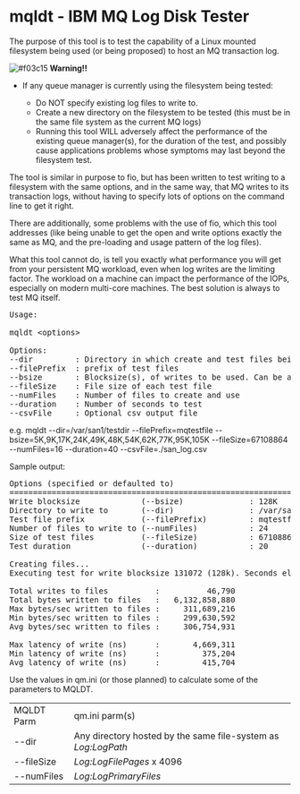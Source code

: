 # mqldt - IBM MQ Log Disk Tester

The purpose of this tool is to test the capability of a Linux mounted filesystem being used (or being proposed) to host an MQ transaction log.

![#f03c15](https://placehold.it/15/f03c15/000000?text=+)<b> Warning!!</b>  
<ul><li>If any queue manager is currently using the filesystem being tested:</li>
<ul><li>Do NOT specify existing log files to write to.</li>
<li>Create a new directory on the filesystem to be tested (this must be in the same file system as the current MQ logs)</li>
<li>Running this tool WILL adversely affect the performance of the existing queue manager(s), for the duration of the test, and possibly cause applications problems whose symptoms may last beyond the filesystem test.</li>
</ul></ul>

The tool is similar in purpose to fio, but has been written to test writing to a filesystem with the same options, and in the same way, that MQ writes to its transaction logs, without having to specify lots of options on the command line to get it right.

There are additionally, some problems with the use of fio, which this tool addresses (like being unable to get the open and write options exactly the same as MQ, and the pre-loading and usage pattern of the log files).

What this tool cannot do, is tell you exactly what performance you will get from your persistent MQ workload, even when log writes are the limiting factor. The workload on a machine can impact the performance of the IOPs, especially on modern multi-core machines. The best solution is always to test MQ itself.

<pre>
Usage:

mqldt &ltoptions&gt

Options:
--dir         : Directory in which create and test files being written to. 
--filePrefix  : prefix of test files
--bsize       : Blocksize(s), of writes to be used. Can be a single value, or a commseperated list. Supports k suffix.
--fileSize    : File size of each test file
--numFiles    : Number of files to create and use
--duration    : Number of seconds to test
--csvFile     : Optional csv output file
</pre>
e.g.
mqldt --dir=/var/san1/testdir --filePrefix=mqtestfile --bsize=5K,9K,17K,24K,49K,48K,54K,62K,77K,95K,105K --fileSize=67108864 --numFiles=16 --duration=40 --csvFile=./san_log.csv

Sample output:

<pre>
Options (specified or defaulted to)
=====================================================================================
Write blocksize             (--bsize)              : 128K
Directory to write to       (--dir)                : /var/san1/testdir
Test file prefix            (--filePrefix)         : mqtestfile
Number of files to write to (--numFiles)           : 24
Size of test files          (--fileSize)           : 67108864
Test duration               (--duration)           : 20

Creating files...
Executing test for write blocksize 131072 (128k). Seconds elapsed -> 20/20

Total writes to files          :          46,790
Total bytes written to files   :   6,132,858,880
Max bytes/sec written to files :     311,689,216
Min bytes/sec written to files :     299,630,592
Avg bytes/sec written to files :     306,754,931

Max latency of write (ns)      :       4,669,311
Min latency of write (ns)      :         375,204
Avg latency of write (ns)      :         415,704
</pre>

Use the values in qm.ini (or those planned) to calculate some of the parameters to MQLDT.

<table>
<tr><td>MQLDT Parm</td><td>qm.ini parm(s)</td></tr>
<tr><td>--dir</td><td>Any directory hosted by the same file-system as <i>Log:LogPath</i></td></tr>
<tr><td>--fileSize</td><td><i>Log:LogFilePages</i> x 4096</td></tr>
<tr><td>--numFiles</td><td><i>Log:LogPrimaryFiles</i></td></tr>
</table>

